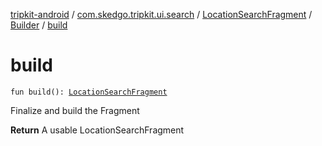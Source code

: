 [tripkit-android](../../../index.md) / [com.skedgo.tripkit.ui.search](../../index.md) / [LocationSearchFragment](../index.md) / [Builder](index.md) / [build](./build.md)

# build

`fun build(): `[`LocationSearchFragment`](../index.md)

Finalize and build the Fragment

**Return**
A usable LocationSearchFragment

